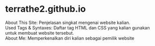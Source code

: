 # terrathe2.github.io

About This Site: Penjelasan singkat mengenai website kalian.<br />
Used Tags & Syntaxes: Daftar tag HTML dan CSS yang kalian gunakan untuk membuat website tersebut.<br />
About Me: Memperkenalkan diri kalian sebagai pemilik website<br />

